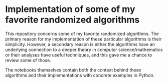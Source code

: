 # Implementation of some of my favorite randomized algorithms

This repository concerns some of my favorite randomized algorithms.
The primary reason for my implementation of these particular algorithms is their simplicity. 
However, a secondary reason is either the algorithms have an underlying connection to a deeper theory in computer science/mathematics 
or their analyses have useful techniques, and this gave me a chance to review some of those. 

The notebooks themselves contain both the context behind these algorithms and their implementations with concrete examples in Python.
